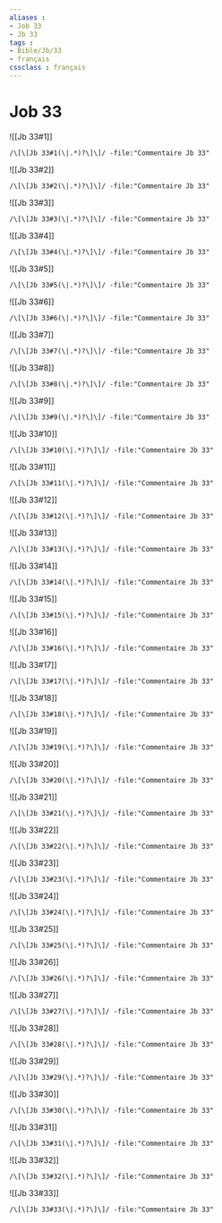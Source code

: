 ```yaml
---
aliases : 
- Job 33
- Jb 33
tags : 
- Bible/Jb/33
- français
cssclass : français
---
```


# Job 33

![[Jb 33#1]]

```query
/\[\[Jb 33#1(\|.*)?\]\]/ -file:"Commentaire Jb 33"
```

![[Jb 33#2]]

```query
/\[\[Jb 33#2(\|.*)?\]\]/ -file:"Commentaire Jb 33"
```

![[Jb 33#3]]

```query
/\[\[Jb 33#3(\|.*)?\]\]/ -file:"Commentaire Jb 33"
```

![[Jb 33#4]]

```query
/\[\[Jb 33#4(\|.*)?\]\]/ -file:"Commentaire Jb 33"
```

![[Jb 33#5]]

```query
/\[\[Jb 33#5(\|.*)?\]\]/ -file:"Commentaire Jb 33"
```

![[Jb 33#6]]

```query
/\[\[Jb 33#6(\|.*)?\]\]/ -file:"Commentaire Jb 33"
```

![[Jb 33#7]]

```query
/\[\[Jb 33#7(\|.*)?\]\]/ -file:"Commentaire Jb 33"
```

![[Jb 33#8]]

```query
/\[\[Jb 33#8(\|.*)?\]\]/ -file:"Commentaire Jb 33"
```

![[Jb 33#9]]

```query
/\[\[Jb 33#9(\|.*)?\]\]/ -file:"Commentaire Jb 33"
```

![[Jb 33#10]]

```query
/\[\[Jb 33#10(\|.*)?\]\]/ -file:"Commentaire Jb 33"
```

![[Jb 33#11]]

```query
/\[\[Jb 33#11(\|.*)?\]\]/ -file:"Commentaire Jb 33"
```

![[Jb 33#12]]

```query
/\[\[Jb 33#12(\|.*)?\]\]/ -file:"Commentaire Jb 33"
```

![[Jb 33#13]]

```query
/\[\[Jb 33#13(\|.*)?\]\]/ -file:"Commentaire Jb 33"
```

![[Jb 33#14]]

```query
/\[\[Jb 33#14(\|.*)?\]\]/ -file:"Commentaire Jb 33"
```

![[Jb 33#15]]

```query
/\[\[Jb 33#15(\|.*)?\]\]/ -file:"Commentaire Jb 33"
```

![[Jb 33#16]]

```query
/\[\[Jb 33#16(\|.*)?\]\]/ -file:"Commentaire Jb 33"
```

![[Jb 33#17]]

```query
/\[\[Jb 33#17(\|.*)?\]\]/ -file:"Commentaire Jb 33"
```

![[Jb 33#18]]

```query
/\[\[Jb 33#18(\|.*)?\]\]/ -file:"Commentaire Jb 33"
```

![[Jb 33#19]]

```query
/\[\[Jb 33#19(\|.*)?\]\]/ -file:"Commentaire Jb 33"
```

![[Jb 33#20]]

```query
/\[\[Jb 33#20(\|.*)?\]\]/ -file:"Commentaire Jb 33"
```

![[Jb 33#21]]

```query
/\[\[Jb 33#21(\|.*)?\]\]/ -file:"Commentaire Jb 33"
```

![[Jb 33#22]]

```query
/\[\[Jb 33#22(\|.*)?\]\]/ -file:"Commentaire Jb 33"
```

![[Jb 33#23]]

```query
/\[\[Jb 33#23(\|.*)?\]\]/ -file:"Commentaire Jb 33"
```

![[Jb 33#24]]

```query
/\[\[Jb 33#24(\|.*)?\]\]/ -file:"Commentaire Jb 33"
```

![[Jb 33#25]]

```query
/\[\[Jb 33#25(\|.*)?\]\]/ -file:"Commentaire Jb 33"
```

![[Jb 33#26]]

```query
/\[\[Jb 33#26(\|.*)?\]\]/ -file:"Commentaire Jb 33"
```

![[Jb 33#27]]

```query
/\[\[Jb 33#27(\|.*)?\]\]/ -file:"Commentaire Jb 33"
```

![[Jb 33#28]]

```query
/\[\[Jb 33#28(\|.*)?\]\]/ -file:"Commentaire Jb 33"
```

![[Jb 33#29]]

```query
/\[\[Jb 33#29(\|.*)?\]\]/ -file:"Commentaire Jb 33"
```

![[Jb 33#30]]

```query
/\[\[Jb 33#30(\|.*)?\]\]/ -file:"Commentaire Jb 33"
```

![[Jb 33#31]]

```query
/\[\[Jb 33#31(\|.*)?\]\]/ -file:"Commentaire Jb 33"
```

![[Jb 33#32]]

```query
/\[\[Jb 33#32(\|.*)?\]\]/ -file:"Commentaire Jb 33"
```

![[Jb 33#33]]

```query
/\[\[Jb 33#33(\|.*)?\]\]/ -file:"Commentaire Jb 33"
```

